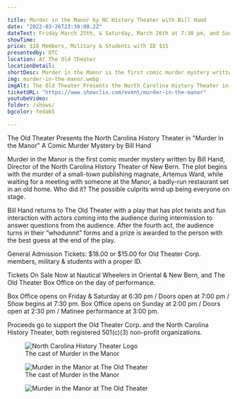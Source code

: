 ```yaml
---

title: Murder in the Manor by NC History Theater with Bill Hand 
date: "2022-03-26T23:30:00.2Z"
dateText: Friday March 25th, & Saturday, March 26th at 7:30 pm, and Sunday, March 27th, Matinee at 3:00 pm
showTime:
price: $18 Members, Military & Students with ID $15
presentedby: OTC
location: At The Old Theater
locationDetail: 
shortDesc: Murder in the Manor is the first comic murder mystery written by Bill Hand, Director of the North Carolina History Theater of New Bern. 
img: murder-in-the-manor.webp
imgAlt: The Old Theater Presents the North Carolina History Theater in "Murder in the Manor" A Comic Murder Mystery by Bill Hand
ticketURL: "https://www.showclix.com/event/murder-in-the-manor"
youtubeVideo: 
folder: /shows/
bgcolor: feda65

---
```


The Old Theater Presents the North Carolina History Theater in "Murder in the Manor" A Comic Murder Mystery by Bill Hand
 
Murder in the Manor is the first comic murder mystery written by Bill Hand, Director of the North Carolina History Theater of New Bern. The plot begins with the murder of a small-town publishing magnate, Artemus Ward, while waiting for a meeting with someone at the Manor, a badly-run restaurant set in an old home. Who did it? The possible culprits wind up being everyone on stage.

Bill Hand returns to The Old Theater with a play that has plot twists and fun interaction with actors coming into the audience during intermission to answer questions from the audience. After the fourth act, the audience turns in their “whodunnit” forms and a prize is awarded to the person with the best guess at the end of the play. 

General Admission Tickets:  $18.00 or $15.00 for Old Theater Corp. members, military & students with a proper ID. 

Tickets On Sale Now at Nautical Wheelers in Oriental & New Bern, and The Old Theater Box Office on the day of performance. 

Box Office opens on Friday & Saturday at 6:30 pm / Doors open at 7:00 pm / Show begins at 7:30 pm. 
Box Office opens on Sunday at 2:00 pm / Doors open at 2:30 pm / Matinee performance at 3:00 pm. 

Proceeds go to support the Old Theater Corp. and the North Carolina History Theater, both registered 501(c)(3) non-profit organizations. 



<figure>
  <img
    src="/images/shows/nc-history-logo.png"
    alt="North Carolina History Theater Logo"
    loading="lazy"
  />
  <figcaption class="italic">
     The cast of Murder in the Manor
  </figcaption>
</figure>

<figure>
  <img
    src="/images/shows/murder-in-the-manor-cast1.webp"
    alt="Murder in the Manor at The Old Theater"
    loading="lazy"
  />
  <figcaption class="italic">
     The cast of Murder in the Manor
  </figcaption>
</figure>

<figure>
  <img
    src="/images/shows/murder-in-the-manor-cast2.webp"
    alt="Murder in the Manor at The Old Theater"
    loading="lazy"
  />
  <figcaption class="italic">
  </figcaption>
</figure>